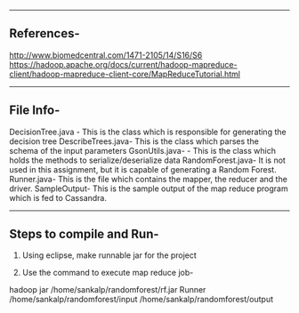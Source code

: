 ------------------------------------------------------------------------------------------------------------
References-
------------------------------------------------------------------------------------------------------------
http://www.biomedcentral.com/1471-2105/14/S16/S6
https://hadoop.apache.org/docs/current/hadoop-mapreduce-client/hadoop-mapreduce-client-core/MapReduceTutorial.html


------------------------------------------------------------------------------------------------------------
File Info-
------------------------------------------------------------------------------------------------------------
DecisionTree.java - This is the class which is responsible for generating the decision tree
DescribeTrees.java- This is the class which parses the schema of the input parameters
GsonUtils.java- - This is the class which holds the methods to serialize/deserialize data
RandomForest.java- It is not used in this assignment, but it is capable of generating a Random Forest.
Runner.java- This is the file which contains the mapper, the reducer and the driver.
SampleOutput- This is the sample output of the map reduce program which is fed to Cassandra.


------------------------------------------------------------------------------------------------------------
Steps to compile and Run-
------------------------------------------------------------------------------------------------------------
1. Using eclipse, make runnable jar for the project

2. Use the command to execute map reduce job- 

hadoop jar /home/sankalp/randomforest/rf.jar Runner /home/sankalp/randomforest/input /home/sankalp/randomforest/output